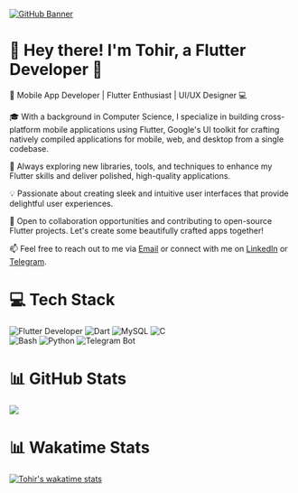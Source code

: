 [![GitHub Banner](https://user-images.githubusercontent.com/58959408/232639433-cb0aea21-66f0-4508-a771-85e2089c5a87.gif)](https://github.com/SaidazimovToxir)


# 👋 Hey there! I'm Tohir, a Flutter Developer 🚀

📱 Mobile App Developer | Flutter Enthusiast | UI/UX Designer 💻

🎓 With a background in Computer Science, I specialize in building cross-platform mobile applications using Flutter, Google's UI toolkit for crafting natively compiled applications for mobile, web, and desktop from a single codebase.

🌱 Always exploring new libraries, tools, and techniques to enhance my Flutter skills and deliver polished, high-quality applications.

💡 Passionate about creating sleek and intuitive user interfaces that provide delightful user experiences.

🤝 Open to collaboration opportunities and contributing to open-source Flutter projects. Let's create some beautifully crafted apps together!

📫 Feel free to reach out to me via [Email](st.coder2005@gmail.com) or connect with me on [LinkedIn](https://www.linkedin.com/in/toxir-saidazimov/) or [Telegram](https://t.me/Tox_Uzb).


# 💻 Tech Stack
![Flutter Developer](https://img.shields.io/badge/Flutter-%231572B6.svg?logo=flutter&logoColor=white&style=for-the-badge)
![Dart](https://img.shields.io/badge/Dart-%231572B6.svg?logo=dart&logoColor=white&style=for-the-badge)
![MySQL](https://img.shields.io/badge/MySQL-grey?logo=mysql&logoColor=blue&style=for-the-badge)
![C](https://img.shields.io/badge/c-%2300599C.svg?style=for-the-badge&logo=c&logoColor=white)<br/>
![Bash](https://img.shields.io/badge/Bash-grey?logo=gnu-bash&logoColor=white&style=for-the-badge)
![Python](https://img.shields.io/badge/python-3670A0?style=for-the-badge&logo=python&logoColor=ffdd54)
![Telegram Bot](https://img.shields.io/badge/Telegram-Bot-blue?logo=telegram&logoColor=blue&style=for-the-badge)



# 📊 GitHub Stats
![](https://github-readme-stats.vercel.app/api?username=SaidazimovToxir&show_icons=true&theme=transparent)</br>

# 📊 Wakatime Stats
[![Tohir's wakatime stats](https://github-readme-stats.vercel.app/api/wakatime?username=tohir&layout=compact&theme=react)](https://wakatime.com/@tohir)
